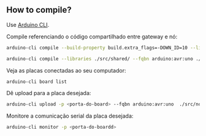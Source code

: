 ## How to compile?

Use [Arduino CLI](https://arduino.github.io/arduino-cli/1.0/installation/).

Compile referenciando o código compartilhado entre gateway e nó:

```bash
arduino-cli compile --build-property build.extra_flags=-DOWN_ID=10 --libraries ./src/shared/ --fqbn arduino:avr:uno ./src/node/node.ino
```

```bash
arduino-cli compile --libraries ./src/shared/ --fqbn arduino:avr:uno ./src/gateway/gateway.ino
```

Veja as placas conectadas ao seu computador:

```bash
arduino-cli board list
```

Dê upload para a placa desejada:

```bash
arduino-cli upload -p <porta-do-board> --fqbn arduino:avr:uno  ./src/node/node.ino
```

Monitore a comunicação serial da placa desejada:

```bash
arduino-cli monitor -p <porta-do-boardd>
```
